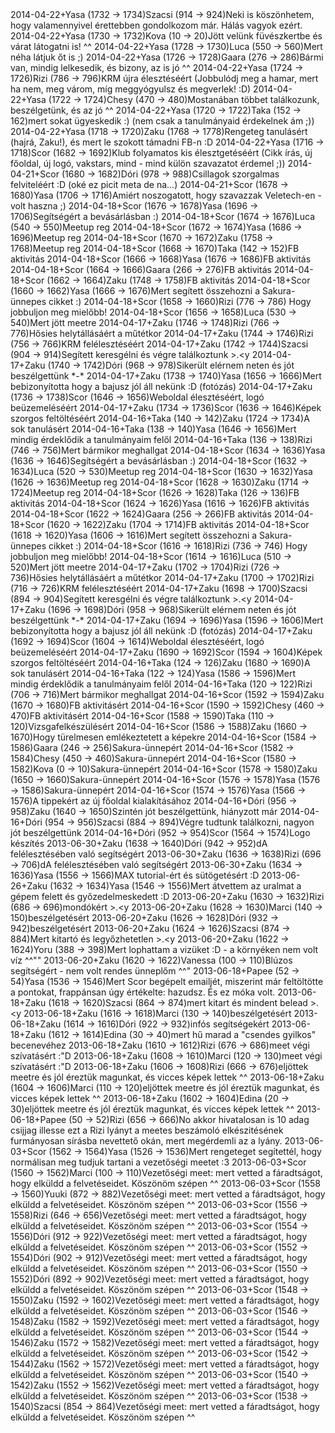 <tr><td>2014-04-22</td><td>+</td><td>Yasa (1732 &rarr; 1734)</td><td>Szacsi (914 &rarr; 924)</td><td>Neki is köszönhetem, hogy valamennyivel érettebben gondolkozom már. Hálás vagyok ezért. </td></tr>
<tr><td>2014-04-22</td><td>+</td><td>Yasa (1730 &rarr; 1732)</td><td>Kova (10 &rarr; 20)</td><td>Jött velünk füvészkertbe és várat látogatni is! ^^</td></tr>
<tr><td>2014-04-22</td><td>+</td><td>Yasa (1728 &rarr; 1730)</td><td>Luca (550 &rarr; 560)</td><td>Mert néha látjuk őt is ;)</td></tr>
<tr><td>2014-04-22</td><td>+</td><td>Yasa (1726 &rarr; 1728)</td><td>Gaara (276 &rarr; 286)</td><td>Bármi van, mindig lelkesedik, és bizony, az is jó ^^</td></tr>
<tr><td>2014-04-22</td><td>+</td><td>Yasa (1724 &rarr; 1726)</td><td>Rizi (786 &rarr; 796)</td><td>KRM újra élesztéséért (Jobbulódj meg a hamar, mert ha nem, meg várom, míg meggyógyulsz és megverlek! :D)</td></tr>
<tr><td>2014-04-22</td><td>+</td><td>Yasa (1722 &rarr; 1724)</td><td>Chesy (470 &rarr; 480)</td><td>Mostanában többet találkozunk, beszélgetünk, és az jó ^^</td></tr>
<tr><td>2014-04-22</td><td>+</td><td>Yasa (1720 &rarr; 1722)</td><td>Taka (152 &rarr; 162)</td><td>mert sokat ügyeskedik :) (nem csak a tanulmányaid érdekelnek ám ;))</td></tr>
<tr><td>2014-04-22</td><td>+</td><td>Yasa (1718 &rarr; 1720)</td><td>Zaku (1768 &rarr; 1778)</td><td>Rengeteg tanulásért (hajrá, Zaku!), és mert le szokott támadni FB-n :D</td></tr>
<tr><td>2014-04-22</td><td>+</td><td>Yasa (1716 &rarr; 1718)</td><td>Scor (1682 &rarr; 1692)</td><td>Klub folyamatos kis élesztgetéséért (Cikk írás, új főoldal, új logó, vakstars, mind - mind külön szavazatot érdemel ;))</td></tr>
<tr><td>2014-04-21</td><td>+</td><td>Scor (1680 &rarr; 1682)</td><td>Dóri (978 &rarr; 988)</td><td>Csillagok szorgalmas felviteléért :D (oké ez picit meta de na...)</td></tr>
<tr><td>2014-04-21</td><td>+</td><td>Scor (1678 &rarr; 1680)</td><td>Yasa (1706 &rarr; 1716)</td><td>Amiért noszogatott, hogy szavazzak Veletech-en - volt haszna ;)</td></tr>
<tr><td>2014-04-18</td><td>+</td><td>Scor (1676 &rarr; 1678)</td><td>Yasa (1696 &rarr; 1706)</td><td>Segítségért a bevásárlásban :)</td></tr>
<tr><td>2014-04-18</td><td>+</td><td>Scor (1674 &rarr; 1676)</td><td>Luca (540 &rarr; 550)</td><td>Meetup reg</td></tr>
<tr><td>2014-04-18</td><td>+</td><td>Scor (1672 &rarr; 1674)</td><td>Yasa (1686 &rarr; 1696)</td><td>Meetup reg</td></tr>
<tr><td>2014-04-18</td><td>+</td><td>Scor (1670 &rarr; 1672)</td><td>Zaku (1758 &rarr; 1768)</td><td>Meetup reg</td></tr>
<tr><td>2014-04-18</td><td>+</td><td>Scor (1668 &rarr; 1670)</td><td>Taka (142 &rarr; 152)</td><td>FB aktivitás</td></tr>
<tr><td>2014-04-18</td><td>+</td><td>Scor (1666 &rarr; 1668)</td><td>Yasa (1676 &rarr; 1686)</td><td>FB aktivitás</td></tr>
<tr><td>2014-04-18</td><td>+</td><td>Scor (1664 &rarr; 1666)</td><td>Gaara (266 &rarr; 276)</td><td>FB aktivitás</td></tr>
<tr><td>2014-04-18</td><td>+</td><td>Scor (1662 &rarr; 1664)</td><td>Zaku (1748 &rarr; 1758)</td><td>FB aktivitás</td></tr>
<tr><td>2014-04-18</td><td>+</td><td>Scor (1660 &rarr; 1662)</td><td>Yasa (1666 &rarr; 1676)</td><td>Mert segített összehozni a Sakura-ünnepes cikket :)</td></tr>
<tr><td>2014-04-18</td><td>+</td><td>Scor (1658 &rarr; 1660)</td><td>Rizi (776 &rarr; 786)</td><td> Hogy jobbuljon meg mielőbb!</td></tr>
<tr><td>2014-04-18</td><td>+</td><td>Scor (1656 &rarr; 1658)</td><td>Luca (530 &rarr; 540)</td><td>Mert jött meetre</td></tr>
<tr><td>2014-04-17</td><td>+</td><td>Zaku (1746 &rarr; 1748)</td><td>Rizi (766 &rarr; 776)</td><td>Hősies helytállásáért a műtétkor</td></tr>
<tr><td>2014-04-17</td><td>+</td><td>Zaku (1744 &rarr; 1746)</td><td>Rizi (756 &rarr; 766)</td><td>KRM felélesztéséért</td></tr>
<tr><td>2014-04-17</td><td>+</td><td>Zaku (1742 &rarr; 1744)</td><td>Szacsi (904 &rarr; 914)</td><td>Segített keresgélni és végre találkoztunk &gt;.&lt;y</td></tr>
<tr><td>2014-04-17</td><td>+</td><td>Zaku (1740 &rarr; 1742)</td><td>Dóri (968 &rarr; 978)</td><td>Sikerült elérnem neten és jót beszélgettünk *-*</td></tr>
<tr><td>2014-04-17</td><td>+</td><td>Zaku (1738 &rarr; 1740)</td><td>Yasa (1656 &rarr; 1666)</td><td>Mert bebizonyította hogy a bajusz jól áll nekünk :D (fotózás)</td></tr>
<tr><td>2014-04-17</td><td>+</td><td>Zaku (1736 &rarr; 1738)</td><td>Scor (1646 &rarr; 1656)</td><td>Weboldal élesztéséért, logó beüzemeléséért</td></tr>
<tr><td>2014-04-17</td><td>+</td><td>Zaku (1734 &rarr; 1736)</td><td>Scor (1636 &rarr; 1646)</td><td>Képek szorgos feltöltéséért </td></tr>
<tr><td>2014-04-16</td><td>+</td><td>Taka (140 &rarr; 142)</td><td>Zaku (1724 &rarr; 1734)</td><td>A sok tanulásért</td></tr>
<tr><td>2014-04-16</td><td>+</td><td>Taka (138 &rarr; 140)</td><td>Yasa (1646 &rarr; 1656)</td><td>Mert mindig érdeklődik a tanulmányaim felől</td></tr>
<tr><td>2014-04-16</td><td>+</td><td>Taka (136 &rarr; 138)</td><td>Rizi (746 &rarr; 756)</td><td>Mert bármikor meghallgat</td></tr>
<tr><td>2014-04-18</td><td>+</td><td>Scor (1634 &rarr; 1636)</td><td>Yasa (1636 &rarr; 1646)</td><td>Segítségért a bevásárlásban :)</td></tr>
<tr><td>2014-04-18</td><td>+</td><td>Scor (1632 &rarr; 1634)</td><td>Luca (520 &rarr; 530)</td><td>Meetup reg</td></tr>
<tr><td>2014-04-18</td><td>+</td><td>Scor (1630 &rarr; 1632)</td><td>Yasa (1626 &rarr; 1636)</td><td>Meetup reg</td></tr>
<tr><td>2014-04-18</td><td>+</td><td>Scor (1628 &rarr; 1630)</td><td>Zaku (1714 &rarr; 1724)</td><td>Meetup reg</td></tr>
<tr><td>2014-04-18</td><td>+</td><td>Scor (1626 &rarr; 1628)</td><td>Taka (126 &rarr; 136)</td><td>FB aktivitás</td></tr>
<tr><td>2014-04-18</td><td>+</td><td>Scor (1624 &rarr; 1626)</td><td>Yasa (1616 &rarr; 1626)</td><td>FB aktivitás</td></tr>
<tr><td>2014-04-18</td><td>+</td><td>Scor (1622 &rarr; 1624)</td><td>Gaara (256 &rarr; 266)</td><td>FB aktivitás</td></tr>
<tr><td>2014-04-18</td><td>+</td><td>Scor (1620 &rarr; 1622)</td><td>Zaku (1704 &rarr; 1714)</td><td>FB aktivitás</td></tr>
<tr><td>2014-04-18</td><td>+</td><td>Scor (1618 &rarr; 1620)</td><td>Yasa (1606 &rarr; 1616)</td><td>Mert segített összehozni a Sakura-ünnepes cikket :)</td></tr>
<tr><td>2014-04-18</td><td>+</td><td>Scor (1616 &rarr; 1618)</td><td>Rizi (736 &rarr; 746)</td><td> Hogy jobbuljon meg mielőbb!</td></tr>
<tr><td>2014-04-18</td><td>+</td><td>Scor (1614 &rarr; 1616)</td><td>Luca (510 &rarr; 520)</td><td>Mert jött meetre</td></tr>
<tr><td>2014-04-17</td><td>+</td><td>Zaku (1702 &rarr; 1704)</td><td>Rizi (726 &rarr; 736)</td><td>Hősies helytállásáért a műtétkor</td></tr>
<tr><td>2014-04-17</td><td>+</td><td>Zaku (1700 &rarr; 1702)</td><td>Rizi (716 &rarr; 726)</td><td>KRM felélesztéséért</td></tr>
<tr><td>2014-04-17</td><td>+</td><td>Zaku (1698 &rarr; 1700)</td><td>Szacsi (894 &rarr; 904)</td><td>Segített keresgélni és végre találkoztunk &gt;.&lt;y</td></tr>
<tr><td>2014-04-17</td><td>+</td><td>Zaku (1696 &rarr; 1698)</td><td>Dóri (958 &rarr; 968)</td><td>Sikerült elérnem neten és jót beszélgettünk *-*</td></tr>
<tr><td>2014-04-17</td><td>+</td><td>Zaku (1694 &rarr; 1696)</td><td>Yasa (1596 &rarr; 1606)</td><td>Mert bebizonyította hogy a bajusz jól áll nekünk :D (fotózás)</td></tr>
<tr><td>2014-04-17</td><td>+</td><td>Zaku (1692 &rarr; 1694)</td><td>Scor (1604 &rarr; 1614)</td><td>Weboldal élesztéséért, logó beüzemeléséért</td></tr>
<tr><td>2014-04-17</td><td>+</td><td>Zaku (1690 &rarr; 1692)</td><td>Scor (1594 &rarr; 1604)</td><td>Képek szorgos feltöltéséért </td></tr>
<tr><td>2014-04-16</td><td>+</td><td>Taka (124 &rarr; 126)</td><td>Zaku (1680 &rarr; 1690)</td><td>A sok tanulásért</td></tr>
<tr><td>2014-04-16</td><td>+</td><td>Taka (122 &rarr; 124)</td><td>Yasa (1586 &rarr; 1596)</td><td>Mert mindig érdeklődik a tanulmányaim felől</td></tr>
<tr><td>2014-04-16</td><td>+</td><td>Taka (120 &rarr; 122)</td><td>Rizi (706 &rarr; 716)</td><td>Mert bármikor meghallgat</td></tr>
<tr><td>2014-04-16</td><td>+</td><td>Scor (1592 &rarr; 1594)</td><td>Zaku (1670 &rarr; 1680)</td><td>FB aktivitásért</td></tr>
<tr><td>2014-04-16</td><td>+</td><td>Scor (1590 &rarr; 1592)</td><td>Chesy (460 &rarr; 470)</td><td>FB aktivitásért</td></tr>
<tr><td>2014-04-16</td><td>+</td><td>Scor (1588 &rarr; 1590)</td><td>Taka (110 &rarr; 120)</td><td>Vizsgafelkészülésért</td></tr>
<tr><td>2014-04-16</td><td>+</td><td>Scor (1586 &rarr; 1588)</td><td>Zaku (1660 &rarr; 1670)</td><td>Hogy türelmesen emlékeztetett a képekre</td></tr>
<tr><td>2014-04-16</td><td>+</td><td>Scor (1584 &rarr; 1586)</td><td>Gaara (246 &rarr; 256)</td><td>Sakura-ünnepért</td></tr>
<tr><td>2014-04-16</td><td>+</td><td>Scor (1582 &rarr; 1584)</td><td>Chesy (450 &rarr; 460)</td><td>Sakura-ünnepért</td></tr>
<tr><td>2014-04-16</td><td>+</td><td>Scor (1580 &rarr; 1582)</td><td>Kova (0 &rarr; 10)</td><td>Sakura-ünnepért</td></tr>
<tr><td>2014-04-16</td><td>+</td><td>Scor (1578 &rarr; 1580)</td><td>Zaku (1650 &rarr; 1660)</td><td>Sakura-ünnepért</td></tr>
<tr><td>2014-04-16</td><td>+</td><td>Scor (1576 &rarr; 1578)</td><td>Yasa (1576 &rarr; 1586)</td><td>Sakura-ünnepért</td></tr>
<tr><td>2014-04-16</td><td>+</td><td>Scor (1574 &rarr; 1576)</td><td>Yasa (1566 &rarr; 1576)</td><td>A tippekért az új főoldal kialakításához</td></tr>
<tr><td>2014-04-16</td><td>+</td><td>Dóri (956 &rarr; 958)</td><td>Zaku (1640 &rarr; 1650)</td><td>Szintén jót beszélgettünk, hiányzott már</td></tr>
<tr><td>2014-04-16</td><td>+</td><td>Dóri (954 &rarr; 956)</td><td>Szacsi (884 &rarr; 894)</td><td>Végre tudtunk találkozni, nagyon jót beszélgettünk</td></tr>
<tr><td>2014-04-16</td><td>+</td><td>Dóri (952 &rarr; 954)</td><td>Scor (1564 &rarr; 1574)</td><td>Logo készítés</td></tr>
<tr><td>2013-06-30</td><td>+</td><td>Zaku (1638 &rarr; 1640)</td><td>Dóri (942 &rarr; 952)</td><td>dA felélesztésében való segítségért</td></tr>
<tr><td>2013-06-30</td><td>+</td><td>Zaku (1636 &rarr; 1638)</td><td>Rizi (696 &rarr; 706)</td><td>dA felélesztésében való segítségért</td></tr>
<tr><td>2013-06-30</td><td>+</td><td>Zaku (1634 &rarr; 1636)</td><td>Yasa (1556 &rarr; 1566)</td><td>MAX tutorial-ért és sütögetésért :D</td></tr>
<tr><td>2013-06-26</td><td>+</td><td>Zaku (1632 &rarr; 1634)</td><td>Yasa (1546 &rarr; 1556)</td><td>Mert átvettem az uralmat a gépem felett és győzedelmeskedett :D</td></tr>
<tr><td>2013-06-20</td><td>+</td><td>Zaku (1630 &rarr; 1632)</td><td>Rizi (686 &rarr; 696)</td><td>mondókért &gt;.&lt;y </td></tr>
<tr><td>2013-06-20</td><td>+</td><td>Zaku (1628 &rarr; 1630)</td><td>Marci (140 &rarr; 150)</td><td>beszélgetésért</td></tr>
<tr><td>2013-06-20</td><td>+</td><td>Zaku (1626 &rarr; 1628)</td><td>Dóri (932 &rarr; 942)</td><td>beszélgetésért</td></tr>
<tr><td>2013-06-20</td><td>+</td><td>Zaku (1624 &rarr; 1626)</td><td>Szacsi (874 &rarr; 884)</td><td>Mert kitartó és legyőzhetetlen &gt;.&lt;y</td></tr>
<tr><td>2013-06-20</td><td>+</td><td>Zaku (1622 &rarr; 1624)</td><td>Yoru (388 &rarr; 398)</td><td>Mert lophattam a vizüket :D - a környéken nem volt víz ^^&quot;&quot;</td></tr>
<tr><td>2013-06-20</td><td>+</td><td>Zaku (1620 &rarr; 1622)</td><td>Vanessa (100 &rarr; 110)</td><td>Blúzos segítségért - nem volt rendes ünneplőm ^^&quot;</td></tr>
<tr><td>2013-06-18</td><td>+</td><td>Papee (52 &rarr; 54)</td><td>Yasa (1536 &rarr; 1546)</td><td>Mert Scor begépelt emailjét, miszerint már feltöltötte a pontokat, frappánsan úgy értékelte: hazudsz. És ez móka volt.</td></tr>
<tr><td>2013-06-18</td><td>+</td><td>Zaku (1618 &rarr; 1620)</td><td>Szacsi (864 &rarr; 874)</td><td>mert kitart és mindent belead &gt;.&lt;y</td></tr>
<tr><td>2013-06-18</td><td>+</td><td>Zaku (1616 &rarr; 1618)</td><td>Marci (130 &rarr; 140)</td><td>beszélgetésért</td></tr>
<tr><td>2013-06-18</td><td>+</td><td>Zaku (1614 &rarr; 1616)</td><td>Dóri (922 &rarr; 932)</td><td>infós segítségekért</td></tr>
<tr><td>2013-06-18</td><td>+</td><td>Zaku (1612 &rarr; 1614)</td><td>Edina (30 &rarr; 40)</td><td>mert hű marad a &quot;csendes gyilkos&quot; becenevéhez</td></tr>
<tr><td>2013-06-18</td><td>+</td><td>Zaku (1610 &rarr; 1612)</td><td>Rizi (676 &rarr; 686)</td><td>meet végi szívatásért :&quot;D</td></tr>
<tr><td>2013-06-18</td><td>+</td><td>Zaku (1608 &rarr; 1610)</td><td>Marci (120 &rarr; 130)</td><td>meet végi szívatásért :&quot;D</td></tr>
<tr><td>2013-06-18</td><td>+</td><td>Zaku (1606 &rarr; 1608)</td><td>Rizi (666 &rarr; 676)</td><td>eljöttek meetre és jól éreztük magunkat, és vicces képek lettek ^^</td></tr>
<tr><td>2013-06-18</td><td>+</td><td>Zaku (1604 &rarr; 1606)</td><td>Marci (110 &rarr; 120)</td><td>eljöttek meetre és jól éreztük magunkat, és vicces képek lettek ^^</td></tr>
<tr><td>2013-06-18</td><td>+</td><td>Zaku (1602 &rarr; 1604)</td><td>Edina (20 &rarr; 30)</td><td>eljöttek meetre és jól éreztük magunkat, és vicces képek lettek ^^</td></tr>
<tr><td>2013-06-18</td><td>+</td><td>Papee (50 &rarr; 52)</td><td>Rizi (656 &rarr; 666)</td><td>No akkor hivatalosan is 10 adag csijjag illesse ezt a Rizi lyányt a meetes beszámoló elkészitésének furmányosan sírásba nevettető okán, mert megérdemli az a lyány.</td></tr>
<tr><td>2013-06-03</td><td>+</td><td>Scor (1562 &rarr; 1564)</td><td>Yasa (1526 &rarr; 1536)</td><td>Mert rengeteget segítettél, hogy normálisan meg tudjuk tartani a vezetőségi meetet :3</td></tr>
<tr><td>2013-06-03</td><td>+</td><td>Scor (1560 &rarr; 1562)</td><td>Marci (100 &rarr; 110)</td><td>Vezetőségi meet: mert vetted a fáradtságot, hogy elküldd a felvetéseidet. Köszönöm szépen ^^</td></tr>
<tr><td>2013-06-03</td><td>+</td><td>Scor (1558 &rarr; 1560)</td><td>Yuuki (872 &rarr; 882)</td><td>Vezetőségi meet: mert vetted a fáradtságot, hogy elküldd a felvetéseidet. Köszönöm szépen ^^</td></tr>
<tr><td>2013-06-03</td><td>+</td><td>Scor (1556 &rarr; 1558)</td><td>Rizi (646 &rarr; 656)</td><td>Vezetőségi meet: mert vetted a fáradtságot, hogy elküldd a felvetéseidet. Köszönöm szépen ^^</td></tr>
<tr><td>2013-06-03</td><td>+</td><td>Scor (1554 &rarr; 1556)</td><td>Dóri (912 &rarr; 922)</td><td>Vezetőségi meet: mert vetted a fáradtságot, hogy elküldd a felvetéseidet. Köszönöm szépen ^^</td></tr>
<tr><td>2013-06-03</td><td>+</td><td>Scor (1552 &rarr; 1554)</td><td>Dóri (902 &rarr; 912)</td><td>Vezetőségi meet: mert vetted a fáradtságot, hogy elküldd a felvetéseidet. Köszönöm szépen ^^</td></tr>
<tr><td>2013-06-03</td><td>+</td><td>Scor (1550 &rarr; 1552)</td><td>Dóri (892 &rarr; 902)</td><td>Vezetőségi meet: mert vetted a fáradtságot, hogy elküldd a felvetéseidet. Köszönöm szépen ^^</td></tr>
<tr><td>2013-06-03</td><td>+</td><td>Scor (1548 &rarr; 1550)</td><td>Zaku (1592 &rarr; 1602)</td><td>Vezetőségi meet: mert vetted a fáradtságot, hogy elküldd a felvetéseidet. Köszönöm szépen ^^</td></tr>
<tr><td>2013-06-03</td><td>+</td><td>Scor (1546 &rarr; 1548)</td><td>Zaku (1582 &rarr; 1592)</td><td>Vezetőségi meet: mert vetted a fáradtságot, hogy elküldd a felvetéseidet. Köszönöm szépen ^^</td></tr>
<tr><td>2013-06-03</td><td>+</td><td>Scor (1544 &rarr; 1546)</td><td>Zaku (1572 &rarr; 1582)</td><td>Vezetőségi meet: mert vetted a fáradtságot, hogy elküldd a felvetéseidet. Köszönöm szépen ^^</td></tr>
<tr><td>2013-06-03</td><td>+</td><td>Scor (1542 &rarr; 1544)</td><td>Zaku (1562 &rarr; 1572)</td><td>Vezetőségi meet: mert vetted a fáradtságot, hogy elküldd a felvetéseidet. Köszönöm szépen ^^</td></tr>
<tr><td>2013-06-03</td><td>+</td><td>Scor (1540 &rarr; 1542)</td><td>Zaku (1552 &rarr; 1562)</td><td>Vezetőségi meet: mert vetted a fáradtságot, hogy elküldd a felvetéseidet. Köszönöm szépen ^^</td></tr>
<tr><td>2013-06-03</td><td>+</td><td>Scor (1538 &rarr; 1540)</td><td>Szacsi (854 &rarr; 864)</td><td>Vezetőségi meet: mert vetted a fáradtságot, hogy elküldd a felvetéseidet. Köszönöm szépen ^^</td></tr>
